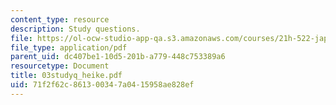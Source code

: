 ```yaml
---
content_type: resource
description: Study questions.
file: https://ol-ocw-studio-app-qa.s3.amazonaws.com/courses/21h-522-japan-in-the-age-of-the-samurai-history-and-film-fall-2006/71f2f62c861300347a0415958ae828ef_03studyq_heike.pdf
file_type: application/pdf
parent_uid: dc407be1-10d5-201b-a779-448c753389a6
resourcetype: Document
title: 03studyq_heike.pdf
uid: 71f2f62c-8613-0034-7a04-15958ae828ef
---
```

